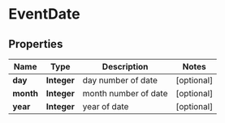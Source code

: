 
# EventDate

## Properties
Name | Type | Description | Notes
------------ | ------------- | ------------- | -------------
**day** | **Integer** | day number of date |  [optional]
**month** | **Integer** | month number of date |  [optional]
**year** | **Integer** | year of date |  [optional]



